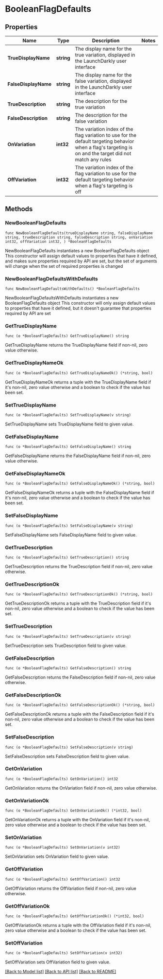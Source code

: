 # BooleanFlagDefaults

## Properties

Name | Type | Description | Notes
------------ | ------------- | ------------- | -------------
**TrueDisplayName** | **string** | The display name for the true variation, displayed in the LaunchDarkly user interface | 
**FalseDisplayName** | **string** | The display name for the false variation, displayed in the LaunchDarkly user interface | 
**TrueDescription** | **string** | The description for the true variation | 
**FalseDescription** | **string** | The description for the false variation | 
**OnVariation** | **int32** | The variation index of the flag variation to use for the default targeting behavior when a flag&#39;s targeting is on and the target did not match any rules | 
**OffVariation** | **int32** | The variation index of the flag variation to use for the default targeting behavior when a flag&#39;s targeting is off | 

## Methods

### NewBooleanFlagDefaults

`func NewBooleanFlagDefaults(trueDisplayName string, falseDisplayName string, trueDescription string, falseDescription string, onVariation int32, offVariation int32, ) *BooleanFlagDefaults`

NewBooleanFlagDefaults instantiates a new BooleanFlagDefaults object
This constructor will assign default values to properties that have it defined,
and makes sure properties required by API are set, but the set of arguments
will change when the set of required properties is changed

### NewBooleanFlagDefaultsWithDefaults

`func NewBooleanFlagDefaultsWithDefaults() *BooleanFlagDefaults`

NewBooleanFlagDefaultsWithDefaults instantiates a new BooleanFlagDefaults object
This constructor will only assign default values to properties that have it defined,
but it doesn't guarantee that properties required by API are set

### GetTrueDisplayName

`func (o *BooleanFlagDefaults) GetTrueDisplayName() string`

GetTrueDisplayName returns the TrueDisplayName field if non-nil, zero value otherwise.

### GetTrueDisplayNameOk

`func (o *BooleanFlagDefaults) GetTrueDisplayNameOk() (*string, bool)`

GetTrueDisplayNameOk returns a tuple with the TrueDisplayName field if it's non-nil, zero value otherwise
and a boolean to check if the value has been set.

### SetTrueDisplayName

`func (o *BooleanFlagDefaults) SetTrueDisplayName(v string)`

SetTrueDisplayName sets TrueDisplayName field to given value.


### GetFalseDisplayName

`func (o *BooleanFlagDefaults) GetFalseDisplayName() string`

GetFalseDisplayName returns the FalseDisplayName field if non-nil, zero value otherwise.

### GetFalseDisplayNameOk

`func (o *BooleanFlagDefaults) GetFalseDisplayNameOk() (*string, bool)`

GetFalseDisplayNameOk returns a tuple with the FalseDisplayName field if it's non-nil, zero value otherwise
and a boolean to check if the value has been set.

### SetFalseDisplayName

`func (o *BooleanFlagDefaults) SetFalseDisplayName(v string)`

SetFalseDisplayName sets FalseDisplayName field to given value.


### GetTrueDescription

`func (o *BooleanFlagDefaults) GetTrueDescription() string`

GetTrueDescription returns the TrueDescription field if non-nil, zero value otherwise.

### GetTrueDescriptionOk

`func (o *BooleanFlagDefaults) GetTrueDescriptionOk() (*string, bool)`

GetTrueDescriptionOk returns a tuple with the TrueDescription field if it's non-nil, zero value otherwise
and a boolean to check if the value has been set.

### SetTrueDescription

`func (o *BooleanFlagDefaults) SetTrueDescription(v string)`

SetTrueDescription sets TrueDescription field to given value.


### GetFalseDescription

`func (o *BooleanFlagDefaults) GetFalseDescription() string`

GetFalseDescription returns the FalseDescription field if non-nil, zero value otherwise.

### GetFalseDescriptionOk

`func (o *BooleanFlagDefaults) GetFalseDescriptionOk() (*string, bool)`

GetFalseDescriptionOk returns a tuple with the FalseDescription field if it's non-nil, zero value otherwise
and a boolean to check if the value has been set.

### SetFalseDescription

`func (o *BooleanFlagDefaults) SetFalseDescription(v string)`

SetFalseDescription sets FalseDescription field to given value.


### GetOnVariation

`func (o *BooleanFlagDefaults) GetOnVariation() int32`

GetOnVariation returns the OnVariation field if non-nil, zero value otherwise.

### GetOnVariationOk

`func (o *BooleanFlagDefaults) GetOnVariationOk() (*int32, bool)`

GetOnVariationOk returns a tuple with the OnVariation field if it's non-nil, zero value otherwise
and a boolean to check if the value has been set.

### SetOnVariation

`func (o *BooleanFlagDefaults) SetOnVariation(v int32)`

SetOnVariation sets OnVariation field to given value.


### GetOffVariation

`func (o *BooleanFlagDefaults) GetOffVariation() int32`

GetOffVariation returns the OffVariation field if non-nil, zero value otherwise.

### GetOffVariationOk

`func (o *BooleanFlagDefaults) GetOffVariationOk() (*int32, bool)`

GetOffVariationOk returns a tuple with the OffVariation field if it's non-nil, zero value otherwise
and a boolean to check if the value has been set.

### SetOffVariation

`func (o *BooleanFlagDefaults) SetOffVariation(v int32)`

SetOffVariation sets OffVariation field to given value.



[[Back to Model list]](../README.md#documentation-for-models) [[Back to API list]](../README.md#documentation-for-api-endpoints) [[Back to README]](../README.md)


